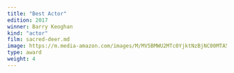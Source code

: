 ```yaml
---
title: "Best Actor"
edition: 2017
winner: Barry Keoghan
kind: "actor"
film: sacred-deer.md
image: https://m.media-amazon.com/images/M/MV5BMWU2MTc0YjktNzBjNC00MTA5LTliNDMtOTZmZmFiN2YwNmVkXkEyXkFqcGc@._V1_FMjpg_UX1024_.jpg
type: award
weight: 4
---
```

